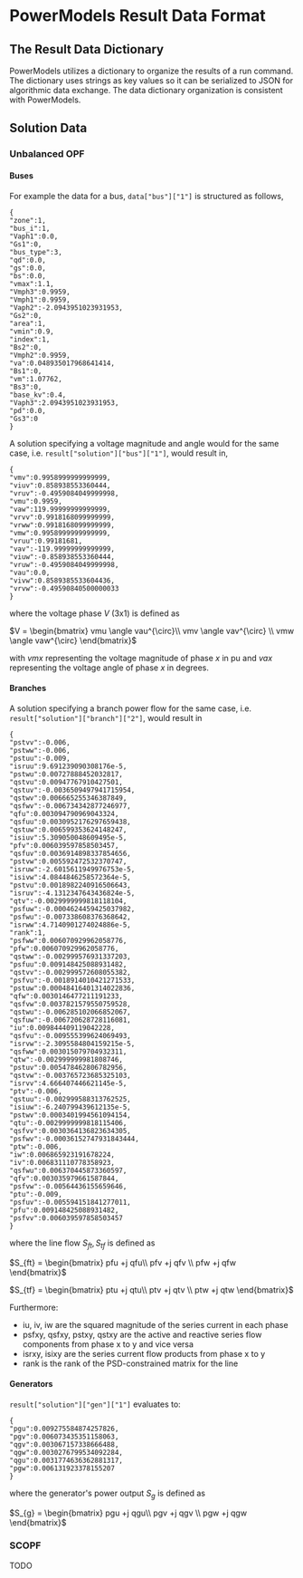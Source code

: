 # PowerModels Result Data Format

## The Result Data Dictionary

PowerModels utilizes a dictionary to organize the results of a run command. The dictionary uses strings as key values so it can be serialized to JSON for algorithmic data exchange.
The data dictionary organization is  consistent with  PowerModels.


## Solution Data

### Unbalanced OPF

#### Buses

For example the data for a bus, `data["bus"]["1"]` is structured as follows,

```
{
"zone":1,
"bus_i":1,
"Vaph1":0.0,
"Gs1":0,
"bus_type":3,
"qd":0.0,
"gs":0.0,
"bs":0.0,
"vmax":1.1,
"Vmph3":0.9959,
"Vmph1":0.9959,
"Vaph2":-2.0943951023931953,
"Gs2":0,
"area":1,
"vmin":0.9,
"index":1,
"Bs2":0,
"Vmph2":0.9959,
"va":0.048935017968641414,
"Bs1":0,
"vm":1.07762,
"Bs3":0,
"base_kv":0.4,
"Vaph3":2.0943951023931953,
"pd":0.0,
"Gs3":0
}
```

A solution specifying a voltage magnitude and angle would for the same case, i.e. `result["solution"]["bus"]["1"]`, would result in,

```
{
"vmv":0.9958999999999999,
"viuv":0.858938553360444,
"vruv":-0.4959084049999998,
"vmu":0.9959,
"vaw":119.99999999999999,
"vrvv":0.9918168099999999,
"vrww":0.9918168099999999,
"vmw":0.9958999999999999,
"vruu":0.99181681,
"vav":-119.99999999999999,
"viuw":-0.858938553360444,
"vruw":-0.4959084049999998,
"vau":0.0,
"vivw":0.8589385533604436,
"vrvw":-0.49590840500000033
}
```

where the voltage phase $V$ (3x1) is defined as  

$V = \begin{bmatrix} vmu \angle vau^{\circ}\\ vmv \angle vav^{\circ} \\ vmw \angle vaw^{\circ} \end{bmatrix}$

with $vmx$ representing the voltage magnitude of phase $x$ in pu and $vax$ representing the voltage angle of phase $x$ in degrees.

#### Branches

A solution specifying a branch power flow for the same case, i.e. `result["solution"]["branch"]["2"]`, would result in

```
{
"pstvv":-0.006,
"pstww":-0.006,
"pstuu":-0.009,
"isruu":9.691239090308176e-5,
"pstwu":0.00727888452032817,
"qstvu":0.00947767910427501,
"qstuv":-0.0036509497941715954,
"qstwv":0.006665255346387849,
"qsfwv":-0.006734342877246977,
"qfu":0.003094790969043324,
"qsfuu":0.0030952176297659438,
"qstuw":0.006599353624148247,
"isiuv":5.309050048609495e-5,
"pfv":0.006039597858503457,
"qsfuv":0.0036914898337854656,
"pstvw":0.005592472532370747,
"isruw":-2.6015611949976753e-5,
"isivw":4.0844846258572364e-5,
"pstvu":0.0018982240916506643,
"isruv":-4.1312347643436824e-5,
"qtv":-0.0029999999818118104,
"psfuw":-0.0004624459425037982,
"psfwu":-0.007338608376368642,
"isrww":4.7140901274024886e-5,
"rank":1,
"psfww":0.006070929962058776,
"pfw":0.006070929962058776,
"qstww":-0.002999576931337203,
"psfuu":0.009148425088931482,
"qstvv":-0.002999572608055382,
"psfvu":-0.0018914010421271533,
"pstuw":0.00048416401314022836,
"qfw":0.0030146477211191233,
"qsfvw":0.0037821579550759528,
"qstwu":-0.006285102066852067,
"qsfuw":-0.006720628728116081,
"iu":0.009844409119042228,
"qsfvu":-0.009555399624069493,
"isrvw":-2.3095584804159215e-5,
"qsfww":0.003015079704932311,
"qtw":-0.002999999981808746,
"pstuv":0.005478462806782956,
"qstvw":-0.003765723685325103,
"isrvv":4.666407446621145e-5,
"ptv":-0.006,
"qstuu":-0.002999588313762525,
"isiuw":-6.240799439612135e-5,
"pstwv":0.0003401994561094154,
"qtu":-0.0029999999818115406,
"qsfvv":0.0030364136823634305,
"psfwv":-0.00036152747931843444,
"ptw":-0.006,
"iw":0.006865923191678224,
"iv":0.006831110778358923,
"qsfwu":0.006370445873360597,
"qfv":0.003035979661587844,
"psfvw":-0.00564436155659646,
"ptu":-0.009,
"psfuv":-0.005594151841277011,
"pfu":0.009148425088931482,
"psfvv":0.006039597858503457
}
```

where the line flow $S_{ft}, S_{tf}$ is defined as

$S_{ft} = \begin{bmatrix} pfu +j qfu\\ pfv +j qfv \\ pfw +j qfw \end{bmatrix}$

$S_{tf} = \begin{bmatrix} ptu +j qtu\\ ptv +j qtv \\ ptw +j qtw \end{bmatrix}$

Furthermore:
- iu, iv, iw are the squared magnitude of the series current in each phase
- psfxy, qsfxy, pstxy, qstxy are the active and reactive series flow components from phase x to y and vice versa
- isrxy, isixy are the series current flow products from phase x to y
- rank is the rank of the PSD-constrained matrix for the line


####  Generators
`result["solution"]["gen"]["1"]` evaluates to:
```
{
"pgu":0.009275584874257826,
"pgv":0.006073435351158063,
"qgv":0.003067157338666488,
"qgw":0.0030276799534092284,
"qgu":0.0031774636362881317,
"pgw":0.006131923378155207
}
```

where the generator's power output $S_{g}$ is defined as

$S_{g} = \begin{bmatrix} pgu +j qgu\\ pgv +j qgv \\ pgw +j qgw \end{bmatrix}$


### SCOPF
TODO
